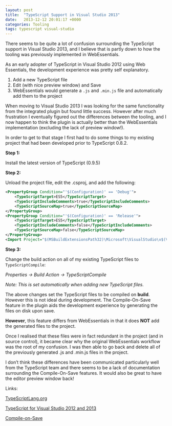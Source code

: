 ```yaml
---
layout: post
title:  "TypeScript Support in Visual Studio 2013"
date:   2013-12-12 20:01:17 +0000
categories: Tooling
tags: typescript visual-studio
---
```


There seems to be quite a lot of confusion surrounding the TypeScript support in Visual Studio 2013, and I believe that is partly down to how the tooling was previously implemented in WebEssentials.

As an early adopter of TypeScript in Visual Studio 2012 using Web Essentials, the development experience was pretty self explanatory.

1. Add a new TypeScript file
2. Edit (with nice preview window) and Save
3. WebEssentials would generate a `.js` and `.min.js` file and automatically add them to the project

When moving to Visual Studio 2013 I was looking for the same functionality from the integrated plugin but found little success. However after much frustration I eventually figured out the differences between the tooling, and I now happen to think the plugin is actually better than the WebEssentials implementation (excluding the lack of preview window!).

In order to get to that stage I first had to do some things to my existing project that had been developed prior to TypeScript 0.8.2.

**Step 1:**

Install the latest version of TypeScript (0.9.5)

**Step 2:**

Unload the project file, edit the .csproj, and add the following:

```xml
<PropertyGroup Condition="'$(Configuration)' == 'Debug'">
    <TypeScriptTarget>ES5</TypeScriptTarget>
    <TypeScriptIncludeComments>true</TypeScriptIncludeComments>
    <TypeScriptSourceMap>true</TypeScriptSourceMap>
</PropertyGroup>
<PropertyGroup Condition="'$(Configuration)' == 'Release'">
    <TypeScriptTarget>ES5</TypeScriptTarget>
    <TypeScriptIncludeComments>false</TypeScriptIncludeComments>
    <TypeScriptSourceMap>false</TypeScriptSourceMap>
</PropertyGroup>
<Import Project="$(MSBuildExtensionsPath32)\Microsoft\VisualStudio\v$(VisualStudioVersion)\TypeScript\Microsoft.TypeScript.targets" />
```

**Step 3:**

Change the build action on all of my existing TypeScript files to `TypeScriptCompile`:

_Properties -> Build Action -> TypeScriptCompile_

_Note: This is set automatically when adding new TypeScript files._

The above changes set the TypeScript files to be compiled on **build**. However this is not ideal during development. The Compile-On-Save feature in the plugin aids the development experience by generating the files on disk upon save.

**However**, this feature differs from WebEssentials in that it does **NOT** add the generated files to the project.

Once I realised that these files were in fact redundant in the project (and in source control), it became clear why the original WebEssentials workflow was the root of my confusion. I was then able to go back and delete all of the previously generated .js and .min.js files in the project.

I don’t think these differences have been communicated particularly well from the TypeScript team and there seems to be a lack of documentation surrounding the Compile-On-Save features. It would also be great to have the editor preview window back!

Links:

[TypeScriptLang.org](http://www.typescriptlang.org/)

[TypeScript for Visual Studio 2012 and 2013](https://www.microsoft.com/en-us/download/details.aspx?id=34790)

[Compile-on-Save](http://typescript.codeplex.com/wikipage?title=Compile-on-Save)